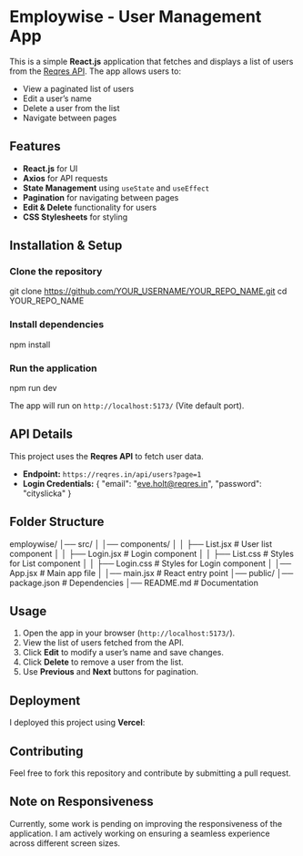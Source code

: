 # Employwise - User Management App

This is a simple **React.js** application that fetches and displays a list of users from the [Reqres API](https://reqres.in/api/users). The app allows users to:

- View a paginated list of users
- Edit a user’s name
- Delete a user from the list
- Navigate between pages

## Features

- **React.js** for UI
- **Axios** for API requests
- **State Management** using `useState` and `useEffect`
- **Pagination** for navigating between pages
- **Edit & Delete** functionality for users
- **CSS Stylesheets** for styling

## Installation & Setup

### Clone the repository

git clone https://github.com/YOUR_USERNAME/YOUR_REPO_NAME.git
cd YOUR_REPO_NAME


### Install dependencies

npm install


### Run the application

npm run dev

The app will run on `http://localhost:5173/` (Vite default port).

## API Details

This project uses the **Reqres API** to fetch user data.

- **Endpoint:** `https://reqres.in/api/users?page=1`
- **Login Credentials:**
  {
    "email": "eve.holt@reqres.in",
    "password": "cityslicka"
  }


## Folder Structure


employwise/
│── src/
│   │── components/
│   │   ├── List.jsx  # User list component
│   │   ├── Login.jsx # Login component
│   │   ├── List.css  # Styles for List component
│   │   ├── Login.css # Styles for Login component
│   │── App.jsx       # Main app file
│   │── main.jsx      # React entry point
│── public/
│── package.json     # Dependencies
│── README.md        # Documentation


## Usage

1. Open the app in your browser (`http://localhost:5173/`).
2. View the list of users fetched from the API.
3. Click **Edit** to modify a user’s name and save changes.
4. Click **Delete** to remove a user from the list.
5. Use **Previous** and **Next** buttons for pagination.

## Deployment

I deployed this project using **Vercel**:


## Contributing

Feel free to fork this repository and contribute by submitting a pull request.

## Note on Responsiveness

Currently, some work is pending on improving the responsiveness of the application. I am actively working on ensuring a seamless experience across different screen sizes. 



